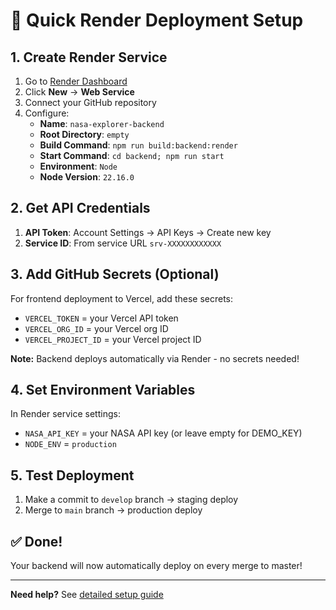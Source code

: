 # 🚀 Quick Render Deployment Setup

## 1. Create Render Service

1. Go to [Render Dashboard](https://dashboard.render.com)
2. Click **New** → **Web Service**
3. Connect your GitHub repository
4. Configure:
   - **Name**: `nasa-explorer-backend`
   - **Root Directory**: `empty`
   - **Build Command**: `npm run build:backend:render`
   - **Start Command**: `cd backend; npm run start`
   - **Environment**: `Node`
   - **Node Version**: `22.16.0`

## 2. Get API Credentials

1. **API Token**: Account Settings → API Keys → Create new key
2. **Service ID**: From service URL `srv-XXXXXXXXXXXX`

## 3. Add GitHub Secrets (Optional)

For frontend deployment to Vercel, add these secrets:

- `VERCEL_TOKEN` = your Vercel API token
- `VERCEL_ORG_ID` = your Vercel org ID
- `VERCEL_PROJECT_ID` = your Vercel project ID

**Note:** Backend deploys automatically via Render - no secrets needed!

## 4. Set Environment Variables

In Render service settings:

- `NASA_API_KEY` = your NASA API key (or leave empty for DEMO_KEY)
- `NODE_ENV` = `production`

## 5. Test Deployment

1. Make a commit to `develop` branch → staging deploy
2. Merge to `main` branch → production deploy

## ✅ Done!

Your backend will now automatically deploy on every merge to master!

---

**Need help?** See [detailed setup guide](docs/RENDER_DEPLOYMENT_SETUP.md)
